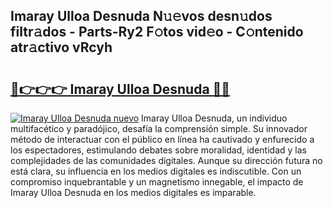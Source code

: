 ## Imaray Ulloa Desnuda N𝚞𝚎vos desn𝚞dos filtr𝚊dos - Parts-Ry2 F𝚘tos vid𝚎o - C𝚘ntenido atr𝚊ctivo vRcyh

# <h2><a href="http://mbd4zl.tromn.icu/?c=Imaray+Ulloa+Desnuda">🔗👉👉👉 Imaray Ulloa Desnuda 🔗🔗</a></h2>

[![Imaray Ulloa Desnuda nuevo](https://i.imgur.com/pEAQMta.gif)](http://mbd4zl.tromn.icu/?c=Imaray+Ulloa+Desnuda)
Imaray Ulloa Desnuda, un individuo multifacético y paradójico, desafía la comprensión simple. Su innovador método de interactuar con el público en línea ha cautivado y enfurecido a los espectadores, estimulando debates sobre moralidad, identidad y las complejidades de las comunidades digitales. Aunque su dirección futura no está clara, su influencia en los medios digitales es indiscutible. Con un compromiso inquebrantable y un magnetismo innegable, el impacto de Imaray Ulloa Desnuda en los medios digitales es imparable.
